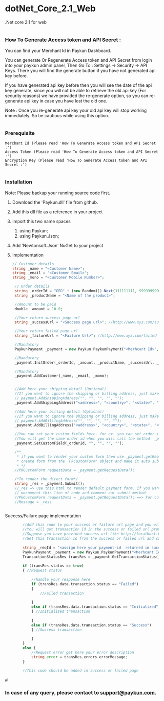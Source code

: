 # dotNet_Core_2.1_Web
.Net core 2.1 for web
# <h3>How To Generate Access token and API Secret :</h3>
You can find your Merchant Id in Paykun Dashboard.

You can generate Or Regenerate Access token and API Secret from login into your paykun admin panel, Then Go To : Settings -> Security -> API Keys. There you will find the generate button if you have not generated api key before.

If you have generated api key before then you will see the date of the api key generate, since you will not be able to retrieve the old api key (For security reasons) we have provided the re-generate option, so you can re-generate api key in case you have lost the old one.

Note : Once you re-generate api key your old api key will stop working immediately. So be cautious while using this option.

# <h3>Prerequisite</h3>
    Merchant Id (Please read 'How To Generate Access token and API Secret :')
    Access Token (Please read 'How To Generate Access token and API Secret :')
    Encryption Key (Please read 'How To Generate Access token and API Secret :')

# <h3>Installation</h3>
Note: Please backup your running source code first.
   1. Download the 'Paykun.dll' file from github.
   2. Add this dll file as a reference in your project
   3. Import this two name spaces 
        1) using Paykun;
        2) using Paykun.Json;
   4. Add 'Newtonsoft.Json' NuGet to your project    
   5. Implementation
        
      ```php
      // Customer details
      string _name = "<Customer Name>";
      string _email = "<Customer Email>";
      string _mono = "<Customer Mobile Number>";

       // Order details
       string _orderId = "ORD" + (new Random()).Next(111111111, 999999999).ToString(); // Order ID must be between 10 To 30 Characters and unique for all transactions
       string _productName = "<Name of the product>";

       //Amount to be paid
       double _amount = 10.0; 

       //Your return success page url
       string _successUrl = "<Success page url>"; //http://www.xyz.com/success

       //Your return failed page url
       string _failureUrl = "<Failure Url>"; //http://www.xyz.com/failed

       //Mandatory
       PaykunPayment _payment = new Paykun.PaykunPayment("<Merhcant Id>", "<Access Token>", "<API Secret>", _isLive: true); // Change _isLive to false for sandbox mode, While using sandbox mode you will need to provide credintials for sandbox and not of live environment

       //Mandatory
       _payment.InitOrder(_orderId, _amount, _productName, _successUrl, _failureUrl);

       //Mandatory
       _payment.AddCustomer(_name, _email, _mono);


       //Add here your shipping detail (Optional)
       //If you want to ignore the shipping or billing address, just make all the params an empty string like 
       //_payment.AddShippingAddress("", "", "", "", "");
       _payment.AddShippingAddress("<address>", "<country>", "<state>", "<city>", "<pincode>");

       //Add here your billing detail (Optional)
       //If you want to ignore the shipping or billing address, just make all the params an empty string like 
       //_payment.AddBillingAddress("", "", "", "", "");
       _payment.AddBillingAddress("<address>", "<country>", "<state>", "<city>", "<pincode>");

       //You can set your custom fields here. for ex. you can set order id for which this transaction is initiated
       //You will get the same order id when you will call the method  _payment.GetTransactionStatus(_reqId)
       _payment.SetCustomField(_orderId, "", "", "", "");

       /**
        * if you want to render your custom form then use _payment.getRequestData(), this will return you with all the require params for the request.
        * create form from the 'PkCustomForm' object and make it auto submit or as per your requirements
        * */
       //PkCustomForm requestData = _payment.getRequestData();

       /*To render the direct form*/
       string _res = _payment.Submit();
       //_res => use this html to render default payment form. if you want custom form then
       // uncomment this line of code and comment out submit method
       //PkCustomForm requestData = _payment.getRequestData(); ==> For custom form    
       //Message = _res;
       
        ```
       
       
       
   Success/Failure page implementation
   ```php         
           //Add this code to your success or failure url page and you will get all the detail about the current transaction
           //You will get transaction Id in the success or failed url provided from your side.
           //Suppose you have provided success url like http://localhost:8080/transaction_success?payment-id=56156-59572-62823-64618
           //Get this transaction Id from the success or failed url and call this below function to get the current transaction detail.
    
           string _reqId = "<assign here your payment-id  returned in success or failed url>";
           PaykunPayment _payment = new Paykun.PaykunPayment("<Merhcant Id>", "<Access Token>", "<API Secret>");
           TransactionStatusRes transRes = _payment.GetTransactionStatus(_reqId);
    
           if (transRes.status == true)
           { //Request status
    
               //handle your response here
               if (transRes.data.transaction.status == "Failed")
               {
                   //Failed transaction
    
               }
               else if (transRes.data.transaction.status == "Initialized")
               { //Initialized transaction
    
               }
               else if (transRes.data.transaction.status == "Success")
               { //Success transaction
    
               }
           }
           else {
               //Request error get here your error description
               string error = transRes.errors.errorMessage;
           }
           
           //This code should be added in success or failed page 
   ```           
#<h3> In case of any query, please contact to support@paykun.com.</h3>